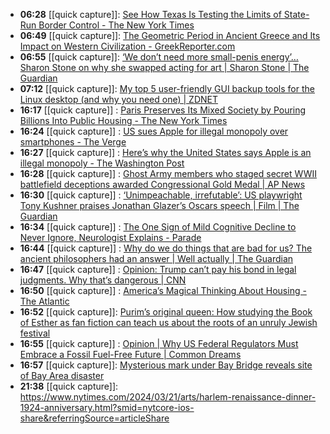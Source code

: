- **06:28** [[quick capture]]:  [See How Texas Is Testing the Limits of State-Run Border Control - The New York Times](https://www.nytimes.com/interactive/2024/03/20/us/abbott-immigration-texas-border.html)
- **06:49** [[quick capture]]:  [The Geometric Period in Ancient Greece and Its Impact on Western Civilization - GreekReporter.com](https://greekreporter.com/2024/03/20/geometric-period-ancient-greece/)
- **06:55** [[quick capture]]:  [‘We don’t need more small-penis energy’… Sharon Stone on why she swapped acting for art | Sharon Stone | The Guardian](https://www.theguardian.com/film/2024/mar/19/sharon-stone-interview-why-she-swapped-acting-for-art)
- **07:12** [[quick capture]]:  [My top 5 user-friendly GUI backup tools for the Linux desktop (and why you need one) | ZDNET](https://www.zdnet.com/article/my-top-5-user-friendly-gui-backup-tools-for-the-linux-desktop/)
- **16:17** [[quick capture]] : [Paris Preserves Its Mixed Society by Pouring Billions Into Public Housing - The New York Times](https://www.nytimes.com/2024/03/17/realestate/paris-france-housing-costs.html "Paris Preserves Its Mixed Society by Pouring Billions Into Public Housing - The New York Times")
- **16:24** [[quick capture]] : [US sues Apple for illegal monopoly over smartphones - The Verge](https://www.theverge.com/2024/3/21/24105363/apple-doj-monopoly-lawsuit "US sues Apple for illegal monopoly over smartphones - The Verge")
- **16:27** [[quick capture]] : [Here’s why the United States says Apple is an illegal monopoly - The Washington Post](https://www.washingtonpost.com/technology/2024/03/21/apple-doj-antitrust-lawsuit-explained/ "Here’s why the United States says Apple is an illegal monopoly - The Washington Post")
- **16:28** [[quick capture]] : [Ghost Army members who staged secret WWII battlefield deceptions awarded Congressional Gold Medal | AP News](https://apnews.com/article/ghost-army-congressional-gold-medal-ceremony-world-war-ii-7a2deaf1686bca3194d46c77fa0bccb9 "Ghost Army members who staged secret WWII battlefield deceptions awarded Congressional Gold Medal | AP News")
- **16:30** [[quick capture]] : [‘Unimpeachable, irrefutable’: US playwright Tony Kushner praises Jonathan Glazer’s Oscars speech | Film | The Guardian](https://www.theguardian.com/film/2024/mar/21/unimpeachable-irrefutable-us-playwright-tony-kushner-praises-jonathan-glazers-oscars-speech "‘Unimpeachable, irrefutable’: US playwright Tony Kushner praises Jonathan Glazer’s Oscars speech | Film | The Guardian")
- **16:34** [[quick capture]] : [The One Sign of Mild Cognitive Decline to Never Ignore, Neurologist Explains - Parade](https://parade.com/health/sign-of-mild-cognitive-impairment-to-never-ignore-according-to-neurologist "The One Sign of Mild Cognitive Decline to Never Ignore, Neurologist Explains - Parade")
- **16:44** [[quick capture]] : [Why do we do things that are bad for us? The ancient philosophers had an answer | Well actually | The Guardian](https://www.theguardian.com/wellness/2024/mar/21/why-we-do-things-bad-for-us-impulse-habits-akrasia "Why do we do things that are bad for us? The ancient philosophers had an answer | Well actually | The Guardian")
- **16:47** [[quick capture]] : [Opinion: Trump can’t pay his bond in legal judgments. Why that’s dangerous | CNN](https://www.cnn.com/2024/03/20/opinions/trump-bond-financial-problems-ghitis/index.html "Opinion: Trump can’t pay his bond in legal judgments. Why that’s dangerous | CNN")
- **16:50** [[quick capture]] : [America’s Magical Thinking About Housing - The Atlantic](https://www.theatlantic.com/ideas/archive/2024/03/austin-texas-rents-falling-housing/677819/ "America’s Magical Thinking About Housing - The Atlantic")
- **16:52** [[quick capture]]:  [Purim’s original queen: How studying the Book of Esther as fan fiction can teach us about the roots of an unruly Jewish festival](https://theconversation.com/purims-original-queen-how-studying-the-book-of-esther-as-fan-fiction-can-teach-us-about-the-roots-of-an-unruly-jewish-festival-218677)
- **16:55** [[quick capture]] : [Opinion | Why US Federal Regulators Must Embrace a Fossil Fuel-Free Future | Common Dreams](https://www.commondreams.org/opinion/ferc-fossil-fuel-free-future "Opinion | Why US Federal Regulators Must Embrace a Fossil Fuel-Free Future | Common Dreams")
- **16:57** [[quick capture]]:  [Mysterious mark under Bay Bridge reveals site of Bay Area disaster](https://www.sfgate.com/local/article/landmark-bay-bridge-reveals-vanished-site-19257500.php)
- **21:38** [[quick capture]]:  https://www.nytimes.com/2024/03/21/arts/harlem-renaissance-dinner-1924-anniversary.html?smid=nytcore-ios-share&referringSource=articleShare